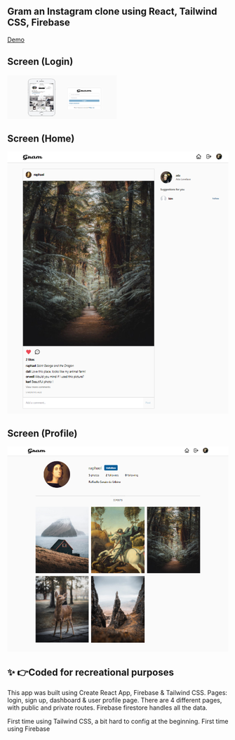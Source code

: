 ## Gram an Instagram clone using React, Tailwind CSS, Firebase
[Demo](https://insta-clone-pi.vercel.app)
##  Screen (Login)
<img src="./src/screenshots/login.png" width="250" height="100">

##  Screen (Home)
![App-demo](./src/screenshots/home.png)

##  Screen (Profile)
![App-demo](./src/screenshots/profile.png)

## ✨ 👉Coded for recreational purposes

This app was built using Create React App, Firebase & Tailwind CSS. 
Pages: login, sign up, dashboard & user profile page. 
There are 4 different pages, with public and private routes. 
Firebase firestore handles all the data.

First time using Tailwind CSS, a bit hard to config at the beginning.
First time using Firebase
